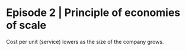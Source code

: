 # Episode 2 | Principle of economies of scale

Cost per unit (service) lowers as the size of the company grows. 